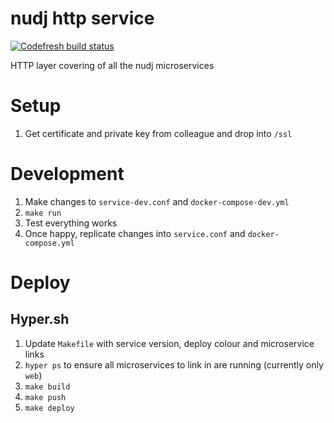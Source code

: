 # nudj http service

[![Codefresh build status]( https://g.codefresh.io/api/badges/build?repoOwner=nudj&repoName=service&branch=master&pipelineName=master&accountName=collingo&key=eyJhbGciOiJIUzI1NiJ9.NThhZDVhYzdhOGU4YWUwMTAwMzQ4MTcz.LswrznCGW0BHHD1jCDCg-EWQm_-4_j0qwWCvUTZcCYA&type=cf-1)]( https://g.codefresh.io/repositories/nudj/service/builds?filter=trigger:build;branch:master;service:58b58053d34d0c0100e573d1~master)

HTTP layer covering of all the nudj microservices

# Setup

1. Get certificate and private key from colleague and drop into `/ssl`

# Development

1. Make changes to `service-dev.conf` and `docker-compose-dev.yml`
1. `make run`
1. Test everything works
1. Once happy, replicate changes into `service.conf` and `docker-compose.yml`

# Deploy

## Hyper.sh

1. Update `Makefile` with service version, deploy colour and microservice links
1. `hyper ps` to ensure all microservices to link in are running (currently only `web`)
1. `make build`
1. `make push`
1. `make deploy`
